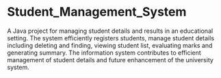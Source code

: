 # Student_Management_System
A Java project for managing student details and results in an educational setting. The system efficiently registers students, manage student 
details including deleting and finding, viewing student list, evaluating marks and generating 
summary. The information system contributes to efficient management of student details and 
future enhancement of the university system. 
